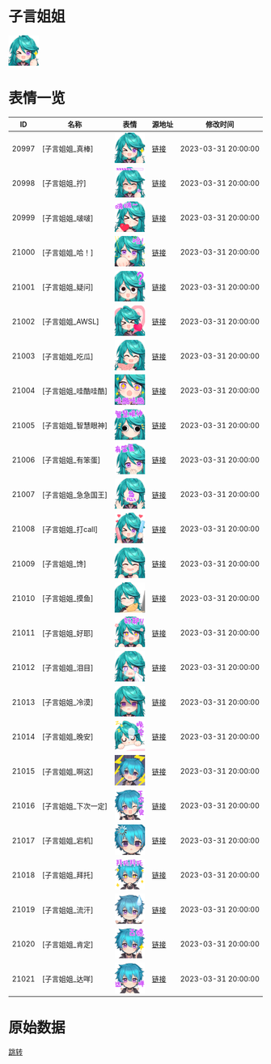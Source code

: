# 子言姐姐

<img src="./cover.png" height="60" alt="cover" />

# 表情一览

|ID|名称|表情|源地址|修改时间|
|----|----|----|----|----|
|20997|[子言姐姐_真棒]|<img src="./pic/020997_%5B子言姐姐_真棒%5D.png" height="60" alt="真棒"/>|[链接](https://i0.hdslb.com/bfs/garb/a0e9f7a8db0349d8102d7fa724bc3262c4ee7342.png)|2023-03-31 20:00:00|
|20998|[子言姐姐_拧]|<img src="./pic/020998_%5B子言姐姐_拧%5D.png" height="60" alt="拧"/>|[链接](https://i0.hdslb.com/bfs/garb/11c1cbabc7166cb6a7dafe9d970b99df9617629c.png)|2023-03-31 20:00:00|
|20999|[子言姐姐_啵啵]|<img src="./pic/020999_%5B子言姐姐_啵啵%5D.png" height="60" alt="啵啵"/>|[链接](https://i0.hdslb.com/bfs/garb/70c25e12cbc73b103faf92dfff56a2ec459405fa.png)|2023-03-31 20:00:00|
|21000|[子言姐姐_哈！]|<img src="./pic/021000_%5B子言姐姐_哈！%5D.png" height="60" alt="哈！"/>|[链接](https://i0.hdslb.com/bfs/garb/6623ee7c4c8f5322d959aa0435454fb049ea302c.png)|2023-03-31 20:00:00|
|21001|[子言姐姐_疑问]|<img src="./pic/021001_%5B子言姐姐_疑问%5D.png" height="60" alt="疑问"/>|[链接](https://i0.hdslb.com/bfs/garb/62e5c288c4567c8dc947e1ea5f9941b9d95971d2.png)|2023-03-31 20:00:00|
|21002|[子言姐姐_AWSL]|<img src="./pic/021002_%5B子言姐姐_AWSL%5D.png" height="60" alt="AWSL"/>|[链接](https://i0.hdslb.com/bfs/garb/420efeb760d10e79b4beef893dc774b9f7c60ac2.png)|2023-03-31 20:00:00|
|21003|[子言姐姐_吃瓜]|<img src="./pic/021003_%5B子言姐姐_吃瓜%5D.png" height="60" alt="吃瓜"/>|[链接](https://i0.hdslb.com/bfs/garb/71ec1a6bf3af3b700fc48afb4192cfa4166584b3.png)|2023-03-31 20:00:00|
|21004|[子言姐姐_哇酷哇酷]|<img src="./pic/021004_%5B子言姐姐_哇酷哇酷%5D.png" height="60" alt="哇酷哇酷"/>|[链接](https://i0.hdslb.com/bfs/garb/b8e52a815a655a3d604177c59095d1abf9c3aaac.png)|2023-03-31 20:00:00|
|21005|[子言姐姐_智慧眼神]|<img src="./pic/021005_%5B子言姐姐_智慧眼神%5D.png" height="60" alt="智慧眼神"/>|[链接](https://i0.hdslb.com/bfs/garb/002b58e5761a48cd1c25f1a4826c15bca25edab6.png)|2023-03-31 20:00:00|
|21006|[子言姐姐_有笨蛋]|<img src="./pic/021006_%5B子言姐姐_有笨蛋%5D.png" height="60" alt="有笨蛋"/>|[链接](https://i0.hdslb.com/bfs/garb/4c3ccda6257c301e43adcaac45028e1f71691f50.png)|2023-03-31 20:00:00|
|21007|[子言姐姐_急急国王]|<img src="./pic/021007_%5B子言姐姐_急急国王%5D.png" height="60" alt="急急国王"/>|[链接](https://i0.hdslb.com/bfs/garb/b9d988217972425414aad8cd75b9a9110d9e1577.png)|2023-03-31 20:00:00|
|21008|[子言姐姐_打call]|<img src="./pic/021008_%5B子言姐姐_打call%5D.png" height="60" alt="打call"/>|[链接](https://i0.hdslb.com/bfs/garb/618e403b47e42f030f9da508d7cfff5e9520a957.png)|2023-03-31 20:00:00|
|21009|[子言姐姐_馋]|<img src="./pic/021009_%5B子言姐姐_馋%5D.png" height="60" alt="馋"/>|[链接](https://i0.hdslb.com/bfs/garb/e7b2c062f033641978045f0d33a3ea9bc5c0557d.png)|2023-03-31 20:00:00|
|21010|[子言姐姐_摸鱼]|<img src="./pic/021010_%5B子言姐姐_摸鱼%5D.png" height="60" alt="摸鱼"/>|[链接](https://i0.hdslb.com/bfs/garb/64c9b7ab8b4258ef98d76fbc7352d0391d0a9b74.png)|2023-03-31 20:00:00|
|21011|[子言姐姐_好耶]|<img src="./pic/021011_%5B子言姐姐_好耶%5D.png" height="60" alt="好耶"/>|[链接](https://i0.hdslb.com/bfs/garb/aefb91170c3904d1d8d94c722c7f9df405c98d49.png)|2023-03-31 20:00:00|
|21012|[子言姐姐_泪目]|<img src="./pic/021012_%5B子言姐姐_泪目%5D.png" height="60" alt="泪目"/>|[链接](https://i0.hdslb.com/bfs/garb/0c68853596c3ce837ad32acf8854325a558c44dc.png)|2023-03-31 20:00:00|
|21013|[子言姐姐_冷漠]|<img src="./pic/021013_%5B子言姐姐_冷漠%5D.png" height="60" alt="冷漠"/>|[链接](https://i0.hdslb.com/bfs/garb/12e10f98b143704b9661ae226d09e4fc549ee334.png)|2023-03-31 20:00:00|
|21014|[子言姐姐_晚安]|<img src="./pic/021014_%5B子言姐姐_晚安%5D.png" height="60" alt="晚安"/>|[链接](https://i0.hdslb.com/bfs/garb/da7347da655837c1a2b814e4fe738688a3dd18d9.png)|2023-03-31 20:00:00|
|21015|[子言姐姐_啊这]|<img src="./pic/021015_%5B子言姐姐_啊这%5D.png" height="60" alt="啊这"/>|[链接](https://i0.hdslb.com/bfs/garb/0dd163285bd2189ad67a12b61aa39834e87947e7.png)|2023-03-31 20:00:00|
|21016|[子言姐姐_下次一定]|<img src="./pic/021016_%5B子言姐姐_下次一定%5D.png" height="60" alt="下次一定"/>|[链接](https://i0.hdslb.com/bfs/garb/f92599d25735eceb47f94a5a160d81a772fda823.png)|2023-03-31 20:00:00|
|21017|[子言姐姐_宕机]|<img src="./pic/021017_%5B子言姐姐_宕机%5D.png" height="60" alt="宕机"/>|[链接](https://i0.hdslb.com/bfs/garb/55666686d7f65044f5b1865b675ca3b6b0b5e724.png)|2023-03-31 20:00:00|
|21018|[子言姐姐_拜托]|<img src="./pic/021018_%5B子言姐姐_拜托%5D.png" height="60" alt="拜托"/>|[链接](https://i0.hdslb.com/bfs/garb/74c6db9b8a0987ef93e9d0e61be1f24571254d76.png)|2023-03-31 20:00:00|
|21019|[子言姐姐_流汗]|<img src="./pic/021019_%5B子言姐姐_流汗%5D.png" height="60" alt="流汗"/>|[链接](https://i0.hdslb.com/bfs/garb/f4356c4a7651e01d926d6eac3bfb8675680a2f79.png)|2023-03-31 20:00:00|
|21020|[子言姐姐_肯定]|<img src="./pic/021020_%5B子言姐姐_肯定%5D.png" height="60" alt="肯定"/>|[链接](https://i0.hdslb.com/bfs/garb/2485e4d9e65cb80a99162aff930912486d3f40f3.png)|2023-03-31 20:00:00|
|21021|[子言姐姐_达咩]|<img src="./pic/021021_%5B子言姐姐_达咩%5D.png" height="60" alt="达咩"/>|[链接](https://i0.hdslb.com/bfs/garb/544261d7e4564ad6713f2baaab89fe428c01ce90.png)|2023-03-31 20:00:00|

# 原始数据

[跳转](./raw.json)

